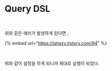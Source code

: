 # Query DSL



<figure><img src="../.gitbook/assets/스크린샷 2024-02-24 오후 1.40.44.png" alt=""><figcaption></figcaption></figure>

위와 같은 에러가 발생하게 된다면 ,

{% embed url="https://lahezy.tistory.com/94" %}



<figure><img src="../.gitbook/assets/스크린샷 2024-02-24 오후 2.41.35.png" alt=""><figcaption></figcaption></figure>

위와 같이 설정을 하게 되니까 제대로 실행이 되었다.

